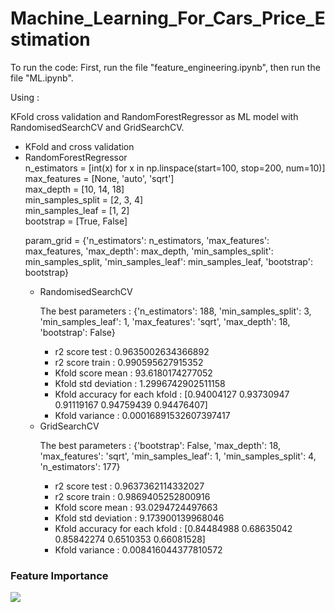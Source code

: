 
# Machine_Learning_For_Cars_Price_Estimation
<p>To run the code: First, run the file "feature_engineering.ipynb", then run the file "ML.ipynb".</p>
<p> Using :</p> KFold cross validation and RandomForestRegressor as ML model with RandomisedSearchCV and GridSearchCV.

<ul>
  <li>KFold and cross validation</li>
  <li>RandomForestRegressor</li>
  n_estimators = [int(x) for x in np.linspace(start=100, stop=200, num=10)] </br>
  max_features = [None, 'auto', 'sqrt']</br>
  max_depth = [10, 14, 18]</br>
  min_samples_split = [2, 3, 4]</br>
  min_samples_leaf = [1, 2]</br>
  bootstrap = [True, False]</br>

param_grid = {'n_estimators': n_estimators,
'max_features': max_features,
'max_depth': max_depth,
'min_samples_split': min_samples_split,
'min_samples_leaf': min_samples_leaf,
'bootstrap': bootstrap}

  <ul>
    <li>RandomisedSearchCV</li>
  <p>The best parameters  : {'n_estimators': 188, 'min_samples_split': 3, 'min_samples_leaf': 1, 'max_features': 'sqrt', 'max_depth': 18, 'bootstrap': False}</p>
  <ul>
    <li>r2 score test : 0.9635002634366892</li>
    <li>r2 score train : 0.990595627915352</li>
    <li>Kfold score mean : 93.6180174277052</li>
    <li>Kfold std deviation : 1.2996742902511158</li>
    <li>Kfold accuracy for each kfold : [0.94004127 0.93730947 0.91119167 0.94759439 0.94476407]</li>
    <li>Kfold variance : 0.00016891532607397417</li>
  </ul>
    <li>GridSearchCV</li>
  <p>The best parameters : {'bootstrap': False, 'max_depth': 18, 'max_features': 'sqrt', 'min_samples_leaf': 1, 'min_samples_split': 4, 'n_estimators': 177}</p>
  <ul>
    <li>r2 score test : 0.9637362114332027</li>
    <li>r2 score train : 0.9869405252800916</li>
    <li>Kfold score mean : 93.0294724497663</li>
    <li>Kfold std deviation : 9.173900139968046</li>
    <li>Kfold accuracy for each kfold : [0.84484988 0.68635042 0.85842274 0.6510353  0.66081528]</li>
    <li>Kfold variance : 0.008416044377810572</li>
  </ul>
  </ul>
</ul>

<h3>Feature Importance</h3>
<img src='https://user-images.githubusercontent.com/34131539/109364713-ad6a1880-788f-11eb-8ce6-f92a45c1b38f.PNG'>
